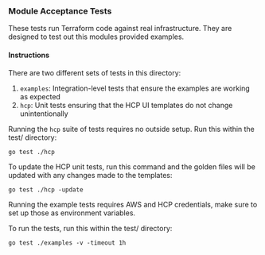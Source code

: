 ### Module Acceptance Tests

These tests run Terraform code against real infrastructure. They are designed to
test out this modules provided examples.

#### Instructions

There are two different sets of tests in this directory:
1. `examples`: Integration-level tests that ensure the examples are working as expected
2. `hcp`: Unit tests ensuring that the HCP UI templates do not change
   unintentionally

Running the `hcp` suite of tests requires no outside setup. Run this within the
test/ directory:
```
go test ./hcp
```

To update the HCP unit tests, run this command and the golden files will be
updated with any changes made to the templates:
```
go test ./hcp -update
```

Running the example tests requires AWS and HCP credentials, make sure to set up those as
environment variables.

To run the tests, run this within the test/ directory:
```
go test ./examples -v -timeout 1h
```

